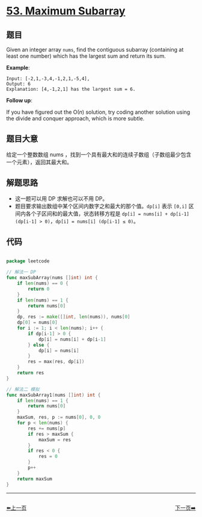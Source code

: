 # [53. Maximum Subarray](https://leetcode.com/problems/maximum-subarray/)


## 题目

Given an integer array `nums`, find the contiguous subarray (containing at least one number) which has the largest sum and return its sum.

**Example**:


    Input: [-2,1,-3,4,-1,2,1,-5,4],
    Output: 6
    Explanation: [4,-1,2,1] has the largest sum = 6.


**Follow up**:

If you have figured out the O(*n*) solution, try coding another solution using the divide and conquer approach, which is more subtle.

## 题目大意

给定一个整数数组 nums ，找到一个具有最大和的连续子数组（子数组最少包含一个元素），返回其最大和。

## 解题思路

- 这一题可以用 DP 求解也可以不用 DP。
- 题目要求输出数组中某个区间内数字之和最大的那个值。`dp[i]` 表示 `[0,i]` 区间内各个子区间和的最大值，状态转移方程是 `dp[i] = nums[i] + dp[i-1] (dp[i-1] > 0)`，`dp[i] = nums[i] (dp[i-1] ≤ 0)`。

## 代码

```go

package leetcode

// 解法一 DP
func maxSubArray(nums []int) int {
	if len(nums) == 0 {
		return 0
	}
	if len(nums) == 1 {
		return nums[0]
	}
	dp, res := make([]int, len(nums)), nums[0]
	dp[0] = nums[0]
	for i := 1; i < len(nums); i++ {
		if dp[i-1] > 0 {
			dp[i] = nums[i] + dp[i-1]
		} else {
			dp[i] = nums[i]
		}
		res = max(res, dp[i])
	}
	return res
}

// 解法二 模拟
func maxSubArray1(nums []int) int {
	if len(nums) == 1 {
		return nums[0]
	}
	maxSum, res, p := nums[0], 0, 0
	for p < len(nums) {
		res += nums[p]
		if res > maxSum {
			maxSum = res
		}
		if res < 0 {
			res = 0
		}
		p++
	}
	return maxSum
}

```
----------------------------------------------
<div style="display: flex;justify-content: space-between;align-items: center;">
<p><a href="https://books.halfrost.com/leetcode/ChapterFour/0052.N-Queens-II/">⬅️上一页</a></p>
<p><a href="https://books.halfrost.com/leetcode/ChapterFour/0054.Spiral-Matrix/">下一页➡️</a></p>
</div>
